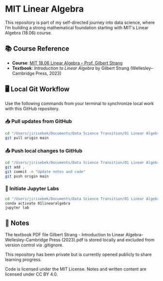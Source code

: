 # MIT Linear Algebra

This repository is part of my self-directed journey into data science, where I’m building a strong mathematical foundation starting with MIT's Linear Algebra (18.06) course.

## 📚 Course Reference

- **Course**: [MIT 18.06 Linear Algebra – Prof. Gilbert Strang](https://ocw.mit.edu/courses/18-06sc-linear-algebra-fall-2011/)
- **Textbook**: *Introduction to Linear Algebra* by Gilbert Strang (Wellesley–Cambridge Press, 2023)

## 🖥️ Local Git Workflow

Use the following commands from your terminal to synchronize local work with this GitHub repository.

### 📥 Pull updates from GitHub

```bash
cd "/Users/jirisebek/Documents/Data Science Transition/01 Linear Algebra"
git pull origin main
```

### 📤 Push local changes to GitHub

```bash
cd "/Users/jirisebek/Documents/Data Science Transition/01 Linear Algebra"
git add .
git commit -m "Update notes and code"
git push origin main
```

### 📓 Initiate Jupyter Labs

```bash
cd "/Users/jirisebek/Documents/Data Science Transition/01 Linear Algebra"
conda activate 01linearalgebra
jupyter lab
```

## 📝 Notes

The textbook PDF file
Gilbert Strang - Introduction to Linear Algebra-Wellesley-Cambridge Press (2023).pdf
is stored locally and excluded from version control via .gitignore.

This repository has been private but is currently opened publicly to share learning progress.

Code is licensed under the MIT License. Notes and written content are licensed under CC BY 4.0.
